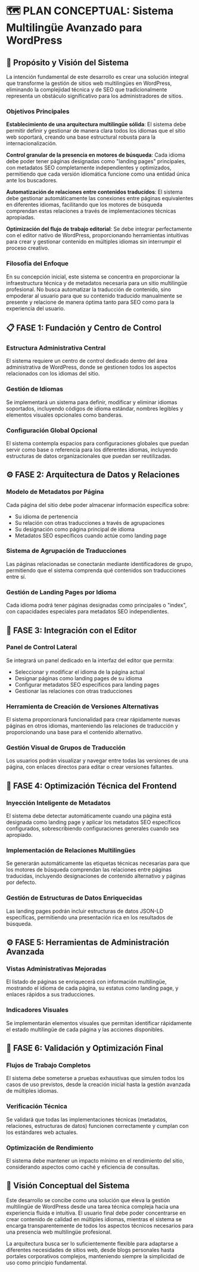 # 🗺️ PLAN CONCEPTUAL: Sistema Multilingüe Avanzado para WordPress

## 🎯 Propósito y Visión del Sistema

La intención fundamental de este desarrollo es crear una solución integral que transforme la gestión de sitios web multilingües en WordPress, eliminando la complejidad técnica y de SEO que tradicionalmente representa un obstáculo significativo para los administradores de sitios.

### Objetivos Principales

**Establecimiento de una arquitectura multilingüe sólida**: El sistema debe permitir definir y gestionar de manera clara todos los idiomas que el sitio web soportará, creando una base estructural robusta para la internacionalización.

**Control granular de la presencia en motores de búsqueda**: Cada idioma debe poder tener páginas designadas como "landing pages" principales, con metadatos SEO completamente independientes y optimizados, permitiendo que cada versión idiomática funcione como una entidad única ante los buscadores.

**Automatización de relaciones entre contenidos traducidos**: El sistema debe gestionar automáticamente las conexiones entre páginas equivalentes en diferentes idiomas, facilitando que los motores de búsqueda comprendan estas relaciones a través de implementaciones técnicas apropiadas.

**Optimización del flujo de trabajo editorial**: Se debe integrar perfectamente con el editor nativo de WordPress, proporcionando herramientas intuitivas para crear y gestionar contenido en múltiples idiomas sin interrumpir el proceso creativo.

### Filosofía del Enfoque

En su concepción inicial, este sistema se concentra en proporcionar la infraestructura técnica y de metadatos necesaria para un sitio multilingüe profesional. No busca automatizar la traducción de contenido, sino empoderar al usuario para que su contenido traducido manualmente se presente y relacione de manera óptima tanto para SEO como para la experiencia del usuario.

## 📋 FASE 1: Fundación y Centro de Control

### Estructura Administrativa Central
El sistema requiere un centro de control dedicado dentro del área administrativa de WordPress, donde se gestionen todos los aspectos relacionados con los idiomas del sitio.

### Gestión de Idiomas
Se implementará un sistema para definir, modificar y eliminar idiomas soportados, incluyendo códigos de idioma estándar, nombres legibles y elementos visuales opcionales como banderas.

### Configuración Global Opcional
El sistema contempla espacios para configuraciones globales que puedan servir como base o referencia para los diferentes idiomas, incluyendo estructuras de datos organizacionales que puedan ser reutilizadas.

## ⚙️ FASE 2: Arquitectura de Datos y Relaciones

### Modelo de Metadatos por Página
Cada página del sitio debe poder almacenar información específica sobre:
- Su idioma de pertenencia
- Su relación con otras traducciones a través de agrupaciones
- Su designación como página principal de idioma
- Metadatos SEO específicos cuando actúe como landing page

### Sistema de Agrupación de Traducciones
Las páginas relacionadas se conectarán mediante identificadores de grupo, permitiendo que el sistema comprenda qué contenidos son traducciones entre sí.

### Gestión de Landing Pages por Idioma
Cada idioma podrá tener páginas designadas como principales o "index", con capacidades especiales para metadatos SEO independientes.

## 🧩 FASE 3: Integración con el Editor

### Panel de Control Lateral
Se integrará un panel dedicado en la interfaz del editor que permita:
- Seleccionar y modificar el idioma de la página actual
- Designar páginas como landing pages de su idioma
- Configurar metadatos SEO específicos para landing pages
- Gestionar las relaciones con otras traducciones

### Herramienta de Creación de Versiones Alternativas
El sistema proporcionará funcionalidad para crear rápidamente nuevas páginas en otros idiomas, manteniendo las relaciones de traducción y proporcionando una base para el contenido alternativo.

### Gestión Visual de Grupos de Traducción
Los usuarios podrán visualizar y navegar entre todas las versiones de una página, con enlaces directos para editar o crear versiones faltantes.

## 🧪 FASE 4: Optimización Técnica del Frontend

### Inyección Inteligente de Metadatos
El sistema debe detectar automáticamente cuando una página está designada como landing page y aplicar los metadatos SEO específicos configurados, sobrescribiendo configuraciones generales cuando sea apropiado.

### Implementación de Relaciones Multilingües
Se generarán automáticamente las etiquetas técnicas necesarias para que los motores de búsqueda comprendan las relaciones entre páginas traducidas, incluyendo designaciones de contenido alternativo y páginas por defecto.

### Gestión de Estructuras de Datos Enriquecidas
Las landing pages podrán incluir estructuras de datos JSON-LD específicas, permitiendo una presentación rica en los resultados de búsqueda.

## ⚙️ FASE 5: Herramientas de Administración Avanzada

### Vistas Administrativas Mejoradas
El listado de páginas se enriquecerá con información multilingüe, mostrando el idioma de cada página, su estatus como landing page, y enlaces rápidos a sus traducciones.

### Indicadores Visuales
Se implementarán elementos visuales que permitan identificar rápidamente el estado multilingüe de cada página y las acciones disponibles.

## 🚀 FASE 6: Validación y Optimización Final

### Flujos de Trabajo Completos
El sistema debe someterse a pruebas exhaustivas que simulen todos los casos de uso previstos, desde la creación inicial hasta la gestión avanzada de múltiples idiomas.

### Verificación Técnica
Se validará que todas las implementaciones técnicas (metadatos, relaciones, estructuras de datos) funcionen correctamente y cumplan con los estándares web actuales.

### Optimización de Rendimiento
El sistema debe mantener un impacto mínimo en el rendimiento del sitio, considerando aspectos como caché y eficiencia de consultas.

## 💭 Visión Conceptual del Sistema

Este desarrollo se concibe como una solución que eleva la gestión multilingüe de WordPress desde una tarea técnica compleja hacia una experiencia fluida e intuitiva. El usuario final debe poder concentrarse en crear contenido de calidad en múltiples idiomas, mientras el sistema se encarga transparentemente de todos los aspectos técnicos necesarios para una presencia web multilingüe profesional.

La arquitectura busca ser lo suficientemente flexible para adaptarse a diferentes necesidades de sitios web, desde blogs personales hasta portales corporativos complejos, manteniendo siempre la simplicidad de uso como principio fundamental.